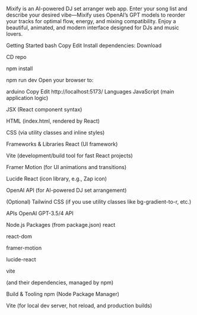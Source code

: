 Mixify is an AI-powered DJ set arranger web app. Enter your song list and describe your desired vibe—Mixify uses OpenAI’s GPT models to reorder your tracks for optimal flow, energy, and mixing compatibility. Enjoy a beautiful, animated, and modern interface designed for DJs and music lovers.

Getting Started
bash
Copy
Edit
Install dependencies:
Download

CD repo

npm install

npm run dev
Open your browser to:

arduino
Copy
Edit
http://localhost:5173/
Languages
JavaScript (main application logic)

JSX (React component syntax)

HTML (index.html, rendered by React)

CSS (via utility classes and inline styles)

Frameworks & Libraries
React (UI framework)

Vite (development/build tool for fast React projects)

Framer Motion (for UI animations and transitions)

Lucide React (icon library, e.g., Zap icon)

OpenAI API (for AI-powered DJ set arrangement)

(Optional) Tailwind CSS (if you use utility classes like bg-gradient-to-r, etc.)

APIs
OpenAI GPT-3.5/4 API

Node.js Packages (from package.json)
react

react-dom

framer-motion

lucide-react

vite

(and their dependencies, managed by npm)

Build & Tooling
npm (Node Package Manager)

Vite (for local dev server, hot reload, and production builds)
